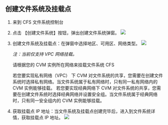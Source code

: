 ## 创建文件系统及挂载点
1. 来到 CFS 文件系统控制台

2. 点击 【创建文件系统】按钮，弹出创建文件系统弹窗。
![](https://mc.qcloudimg.com/static/img/b13ab9427dc99ef594fbc02ea7eae4c1/image.png)

3. 创建文件系统及挂载点：在弹窗中选择地区、可用区、网络类型。
![](https://mc.qcloudimg.com/static/img/83ae6d8ecf943dc8e0ea9ebbdf42f7bd/image.png)

	*注：当前仅支持 VPC 网络挂载。*
	
	请根据您的 CVM 实例所在网络来挂载文件系统 CFS

	若您要实现私有网络（VPC） 下 CVM 对文件系统的共享，您需要在创建文件系统时选择私有网络。当文件系统属于私有网络时，只有同一私有网络内的 CVM 实例能够挂载。
	若您要实现经典网络下 CVM 对文件系统的共享，您需要在创建文件系统时选择经典网络并设置安全组。当文件系统属于经典网络时，只有同一安全组内的 CVM 实例能够挂载。
	
	
4. 获取挂载点 IP 地址：当文件系统及挂载点创建完毕后，进入到文件系统详情，获取挂载点 IP 地址。
![](https://mc.qcloudimg.com/static/img/d31e31d6a6faab9a86e96df6905570dc/image.png)

